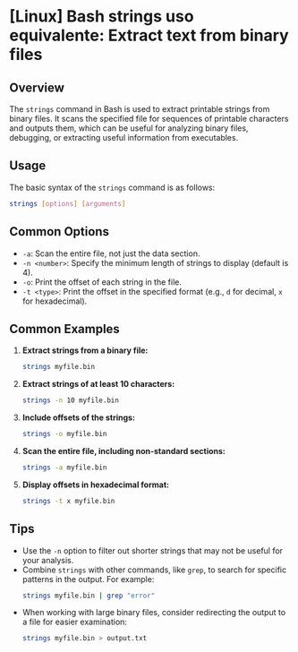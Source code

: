 # [Linux] Bash strings uso equivalente: Extract text from binary files

## Overview
The `strings` command in Bash is used to extract printable strings from binary files. It scans the specified file for sequences of printable characters and outputs them, which can be useful for analyzing binary files, debugging, or extracting useful information from executables.

## Usage
The basic syntax of the `strings` command is as follows:

```bash
strings [options] [arguments]
```

## Common Options
- `-a`: Scan the entire file, not just the data section.
- `-n <number>`: Specify the minimum length of strings to display (default is 4).
- `-o`: Print the offset of each string in the file.
- `-t <type>`: Print the offset in the specified format (e.g., `d` for decimal, `x` for hexadecimal).

## Common Examples

1. **Extract strings from a binary file:**
   ```bash
   strings myfile.bin
   ```

2. **Extract strings of at least 10 characters:**
   ```bash
   strings -n 10 myfile.bin
   ```

3. **Include offsets of the strings:**
   ```bash
   strings -o myfile.bin
   ```

4. **Scan the entire file, including non-standard sections:**
   ```bash
   strings -a myfile.bin
   ```

5. **Display offsets in hexadecimal format:**
   ```bash
   strings -t x myfile.bin
   ```

## Tips
- Use the `-n` option to filter out shorter strings that may not be useful for your analysis.
- Combine `strings` with other commands, like `grep`, to search for specific patterns in the output. For example:
  ```bash
  strings myfile.bin | grep "error"
  ```
- When working with large binary files, consider redirecting the output to a file for easier examination:
  ```bash
  strings myfile.bin > output.txt
  ```
